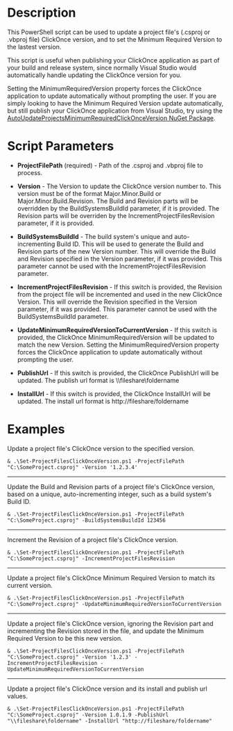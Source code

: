 # Description
This PowerShell script can be used to update a project file's (.csproj or .vbproj file) ClickOnce version, and to set the Minimum Required Version to the lastest version.

This script is useful when publishing your ClickOnce application as part of your build and release system, since normally Visual Studio would automatically handle updating the ClickOnce version for you.

Setting the MinimumRequiredVersion property forces the ClickOnce application to update automatically without prompting the user. If you are simply looking to have the Minimum Required Version update automatically, but still publish your ClickOnce application from Visual Studio, try using the [AutoUpdateProjectsMinimumRequiredClickOnceVersion NuGet Package][AutoUpdateProjectsMinimumRequiredClickOnceVersionNugetPackageWebpage].


# Script Parameters
* **ProjectFilePath** (required) - Path of the .csproj and .vbproj file to process.

* **Version** - The Version to update the ClickOnce version number to. This version must be of the format Major.Minor.Build or Major.Minor.Build.Revision. The Build and Revision parts will be overridden by the BuildSystemsBuildId parameter, if it is provided. The Revision parts will be overriden by the IncrementProjectFilesRevision parameter, if it is provided.

* **BuildSystemsBuildId** - The build system's unique and auto-incrementing Build ID. This will be used to generate the Build and Revision parts of the new Version number. This will override the Build and Revision specified in the Version parameter, if it was provided. This parameter cannot be used with the IncrementProjectFilesRevision parameter.

* **IncrementProjectFilesRevision** - If this switch is provided, the Revision from the project file will be incremented and used in the new ClickOnce Version. This will override the Revision specified in the Version parameter, if it was provided. This parameter cannot be used with the BuildSystemsBuildId parameter.

* **UpdateMinimumRequiredVersionToCurrentVersion** - If this switch is provided, the ClickOnce MinimumRequiredVersion will be updated to match the new Version. Setting the MinimumRequiredVersion property forces the ClickOnce application to update automatically without prompting the user.

* **PublishUrl** - If this switch is provided, the ClickOnce PublishUrl will be updated. The publish url format is \\\fileshare\foldername

* **InstallUrl** - If this switch is provided, the ClickOnce InstallUrl will be updated. The install url format is http://fileshare/foldername

# Examples
Update a project file's ClickOnce version to the specified version.
```
& .\Set-ProjectFilesClickOnceVersion.ps1 -ProjectFilePath "C:\SomeProject.csproj" -Version '1.2.3.4'
```

---

Update the Build and Revision parts of a project file's ClickOnce version, based on a unique, auto-incrementing integer, such as a build system's Build ID.
```
& .\Set-ProjectFilesClickOnceVersion.ps1 -ProjectFilePath "C:\SomeProject.csproj" -BuildSystemsBuildId 123456
```

---

Increment the Revision of a project file's ClickOnce version.
```
& .\Set-ProjectFilesClickOnceVersion.ps1 -ProjectFilePath "C:\SomeProject.csproj" -IncrementProjectFilesRevision
```

---

Update a project file's ClickOnce Minimum Required Version to match its current version.
```
& .\Set-ProjectFilesClickOnceVersion.ps1 -ProjectFilePath "C:\SomeProject.csproj" -UpdateMinimumRequiredVersionToCurrentVersion
```

---

Update a project file's ClickOnce version, ignoring the Revision part and incrementing the Revision stored in the file, and update the Minimum Required Version to be this new version.
```
& .\Set-ProjectFilesClickOnceVersion.ps1 -ProjectFilePath "C:\SomeProject.csproj" -Version '1.2.3' -IncrementProjectFilesRevision -UpdateMinimumRequiredVersionToCurrentVersion
```

---

Update a project file's ClickOnce version and its install and publish url values.
```
& .\Set-ProjectFilesClickOnceVersion.ps1 -ProjectFilePath "C:\SomeProject.csproj" -Version 1.0.1.9 -PublishUrl "\\fileshare\foldername" -InstallUrl "http://fileshare/foldername"
```

[AutoUpdateProjectsMinimumRequiredClickOnceVersionNugetPackageWebpage]: https://www.nuget.org/packages/AutoUpdateProjectsMinimumRequiredClickOnceVersion
